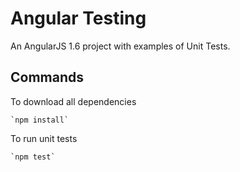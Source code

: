 # Angular Testing

An AngularJS 1.6 project with examples of Unit Tests.

## Commands

To download all dependencies

    `npm install`

To run unit tests

    `npm test`


